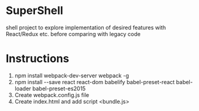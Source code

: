 # SuperShell
shell project to explore implementation of desired features with React/Redux etc. before comparing with legacy code

# Instructions
1. npm install webpack-dev-server webpack -g
2. npm install --save react react-dom babelify babel-preset-react babel-loader babel-preset-es2015
3. Create webpack.config.js file
4. Create index.html and add script <bundle.js>